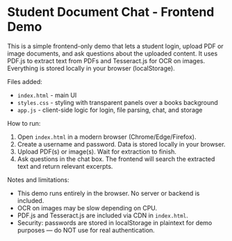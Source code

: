 # Student Document Chat - Frontend Demo

This is a simple frontend-only demo that lets a student login, upload PDF or image documents, and ask questions about the uploaded content. It uses PDF.js to extract text from PDFs and Tesseract.js for OCR on images. Everything is stored locally in your browser (localStorage).

Files added:
- `index.html` - main UI
- `styles.css` - styling with transparent panels over a books background
- `app.js` - client-side logic for login, file parsing, chat, and storage

How to run:
1. Open `index.html` in a modern browser (Chrome/Edge/Firefox).
2. Create a username and password. Data is stored locally in your browser.
3. Upload PDF(s) or image(s). Wait for extraction to finish.
4. Ask questions in the chat box. The frontend will search the extracted text and return relevant excerpts.

Notes and limitations:
- This demo runs entirely in the browser. No server or backend is included.
- OCR on images may be slow depending on CPU.
- PDF.js and Tesseract.js are included via CDN in `index.html`.
- Security: passwords are stored in localStorage in plaintext for demo purposes — do NOT use for real authentication.

